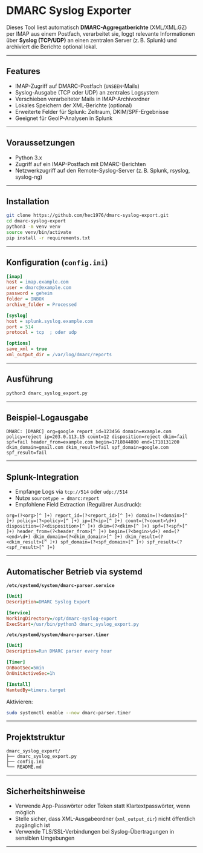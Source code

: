 # DMARC Syslog Exporter

Dieses Tool liest automatisch **DMARC-Aggregatberichte** (XML/XML.GZ) per IMAP aus einem Postfach, verarbeitet sie, loggt relevante Informationen über **Syslog (TCP/UDP)** an einen zentralen Server (z. B. Splunk) und archiviert die Berichte optional lokal.

---

## Features

- IMAP-Zugriff auf DMARC-Postfach (`UNSEEN`-Mails)
- Syslog-Ausgabe (TCP oder UDP) an zentrales Logsystem
- Verschieben verarbeiteter Mails in IMAP-Archivordner
- Lokales Speichern der XML-Berichte (optional)
- Erweiterte Felder für Splunk: Zeitraum, DKIM/SPF-Ergebnisse
- Geeignet für GeoIP-Analysen in Splunk

---

## Voraussetzungen

- Python 3.x
- Zugriff auf ein IMAP-Postfach mit DMARC-Berichten
- Netzwerkzugriff auf den Remote-Syslog-Server (z. B. Splunk, rsyslog, syslog-ng)

---

## Installation

```bash  
git clone https://github.com/hec1976/dmarc-syslog-export.git  
cd dmarc-syslog-export  
python3 -m venv venv  
source venv/bin/activate  
pip install -r requirements.txt  
```

---

## Konfiguration (`config.ini`)

```ini  
[imap]  
host = imap.example.com  
user = dmarc@example.com  
password = geheim  
folder = INBOX  
archive_folder = Processed  

[syslog]  
host = splunk.syslog.example.com  
port = 514  
protocol = tcp  ; oder udp  

[options]  
save_xml = true  
xml_output_dir = /var/log/dmarc/reports  
```

---

## Ausführung

```bash  
python3 dmarc_syslog_export.py  
```

---

## Beispiel-Logausgabe

```text  
DMARC: [DMARC] org=google report_id=123456 domain=example.com policy=reject ip=203.0.113.15 count=12 disposition=reject dkim=fail spf=fail header_from=example.com begin=1718044800 end=1718131200 dkim_domain=gmail.com dkim_result=fail spf_domain=google.com spf_result=fail  
```

---

## Splunk-Integration

- Empfange Logs via `tcp://514` oder `udp://514`
- Nutze `sourcetype = dmarc:report`
- Empfohlene Field Extraction (Regulärer Ausdruck):

```regex  
org=(?<org>[^ ]+) report_id=(?<report_id>[^ ]+) domain=(?<domain>[^ ]+) policy=(?<policy>[^ ]+) ip=(?<ip>[^ ]+) count=(?<count>\d+) disposition=(?<disposition>[^ ]+) dkim=(?<dkim>[^ ]+) spf=(?<spf>[^ ]+) header_from=(?<header_from>[^ ]+) begin=(?<begin>\d+) end=(?<end>\d+) dkim_domain=(?<dkim_domain>[^ ]+) dkim_result=(?<dkim_result>[^ ]+) spf_domain=(?<spf_domain>[^ ]+) spf_result=(?<spf_result>[^ ]+)  
```

---

## Automatischer Betrieb via systemd

**`/etc/systemd/system/dmarc-parser.service`**  
```ini  
[Unit]  
Description=DMARC Syslog Export  

[Service]  
WorkingDirectory=/opt/dmarc-syslog-export  
ExecStart=/usr/bin/python3 dmarc_syslog_export.py  
```

**`/etc/systemd/system/dmarc-parser.timer`**  
```ini  
[Unit]  
Description=Run DMARC parser every hour  

[Timer]  
OnBootSec=5min  
OnUnitActiveSec=1h  

[Install]  
WantedBy=timers.target  
```

Aktivieren:

```bash  
sudo systemctl enable --now dmarc-parser.timer  
```

---

## Projektstruktur

```text  
dmarc_syslog_export/  
├── dmarc_syslog_export.py  
├── config.ini  
└── README.md  
```

---

## Sicherheitshinweise

- Verwende App-Passwörter oder Token statt Klartextpasswörter, wenn möglich
- Stelle sicher, dass XML-Ausgabeordner (`xml_output_dir`) nicht öffentlich zugänglich ist
- Verwende TLS/SSL-Verbindungen bei Syslog-Übertragungen in sensiblen Umgebungen

---


